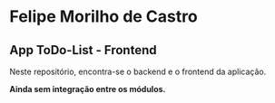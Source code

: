 
# Felipe Morilho de Castro

## App ToDo-List - Frontend 

Neste repositório, encontra-se o backend e o frontend da aplicação.

**Ainda sem integração entre os módulos.**
